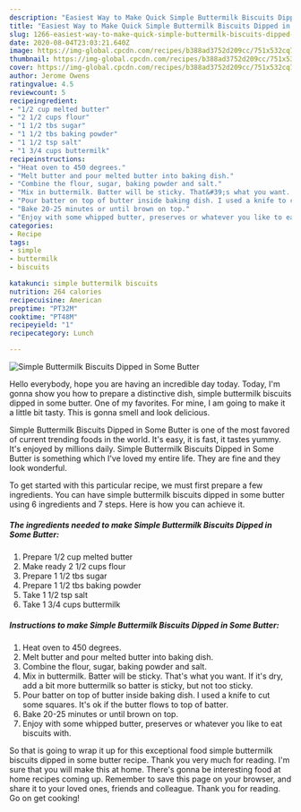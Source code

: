 ```yaml
---
description: "Easiest Way to Make Quick Simple Buttermilk Biscuits Dipped in Some Butter"
title: "Easiest Way to Make Quick Simple Buttermilk Biscuits Dipped in Some Butter"
slug: 1266-easiest-way-to-make-quick-simple-buttermilk-biscuits-dipped-in-some-butter
date: 2020-08-04T23:03:21.640Z
image: https://img-global.cpcdn.com/recipes/b388ad3752d209cc/751x532cq70/simple-buttermilk-biscuits-dipped-in-some-butter-recipe-main-photo.jpg
thumbnail: https://img-global.cpcdn.com/recipes/b388ad3752d209cc/751x532cq70/simple-buttermilk-biscuits-dipped-in-some-butter-recipe-main-photo.jpg
cover: https://img-global.cpcdn.com/recipes/b388ad3752d209cc/751x532cq70/simple-buttermilk-biscuits-dipped-in-some-butter-recipe-main-photo.jpg
author: Jerome Owens
ratingvalue: 4.5
reviewcount: 5
recipeingredient:
- "1/2 cup melted butter"
- "2 1/2 cups flour"
- "1 1/2 tbs sugar"
- "1 1/2 tbs baking powder"
- "1 1/2 tsp salt"
- "1 3/4 cups buttermilk"
recipeinstructions:
- "Heat oven to 450 degrees."
- "Melt butter and pour melted butter into baking dish."
- "Combine the flour, sugar, baking powder and salt."
- "Mix in buttermilk. Batter will be sticky. That&#39;s what you want. If it&#39;s dry, add a bit more buttermilk so batter is sticky, but not too sticky."
- "Pour batter on top of butter inside baking dish. I used a knife to cut some squares. It&#39;s ok if the butter flows to top of batter."
- "Bake 20-25 minutes or until brown on top."
- "Enjoy with some whipped butter, preserves or whatever you like to eat biscuits with."
categories:
- Recipe
tags:
- simple
- buttermilk
- biscuits

katakunci: simple buttermilk biscuits 
nutrition: 264 calories
recipecuisine: American
preptime: "PT32M"
cooktime: "PT48M"
recipeyield: "1"
recipecategory: Lunch

---
```



![Simple Buttermilk Biscuits Dipped in Some Butter](https://img-global.cpcdn.com/recipes/b388ad3752d209cc/751x532cq70/simple-buttermilk-biscuits-dipped-in-some-butter-recipe-main-photo.jpg)

Hello everybody, hope you are having an incredible day today. Today, I'm gonna show you how to prepare a distinctive dish, simple buttermilk biscuits dipped in some butter. One of my favorites. For mine, I am going to make it a little bit tasty. This is gonna smell and look delicious.

Simple Buttermilk Biscuits Dipped in Some Butter is one of the most favored of current trending foods in the world. It's easy, it is fast, it tastes yummy. It's enjoyed by millions daily. Simple Buttermilk Biscuits Dipped in Some Butter is something which I've loved my entire life. They are fine and they look wonderful.




To get started with this particular recipe, we must first prepare a few ingredients. You can have simple buttermilk biscuits dipped in some butter using 6 ingredients and 7 steps. Here is how you can achieve it.

<!--inarticleads1-->

##### The ingredients needed to make Simple Buttermilk Biscuits Dipped in Some Butter:

1. Prepare 1/2 cup melted butter
1. Make ready 2 1/2 cups flour
1. Prepare 1 1/2 tbs sugar
1. Prepare 1 1/2 tbs baking powder
1. Take 1 1/2 tsp salt
1. Take 1 3/4 cups buttermilk




<!--inarticleads2-->

##### Instructions to make Simple Buttermilk Biscuits Dipped in Some Butter:

1. Heat oven to 450 degrees.
1. Melt butter and pour melted butter into baking dish.
1. Combine the flour, sugar, baking powder and salt.
1. Mix in buttermilk. Batter will be sticky. That&#39;s what you want. If it&#39;s dry, add a bit more buttermilk so batter is sticky, but not too sticky.
1. Pour batter on top of butter inside baking dish. I used a knife to cut some squares. It&#39;s ok if the butter flows to top of batter.
1. Bake 20-25 minutes or until brown on top.
1. Enjoy with some whipped butter, preserves or whatever you like to eat biscuits with.




So that is going to wrap it up for this exceptional food simple buttermilk biscuits dipped in some butter recipe. Thank you very much for reading. I'm sure that you will make this at home. There's gonna be interesting food at home recipes coming up. Remember to save this page on your browser, and share it to your loved ones, friends and colleague. Thank you for reading. Go on get cooking!
